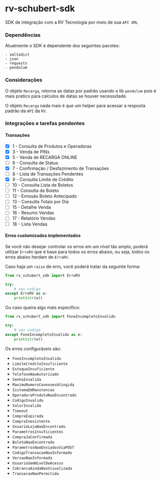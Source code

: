 # rv-schubert-sdk
SDK de integração com a RV Tecnologia por meio de sua `API XML`

### Dependências
Atualmente o SDK é dependente dos seguintes pacotes:

```
- xmltodict
- json
- requests
- pendulum
```


### Considerações
O objeto `Recarga`, retorna as datas por padrão usando a lib `pendulum` pois é mais pratico para calculos de datas se 
houver necessidade.

O objeto `Recarga` nada mais é que um helper para acessar a resposta padrão da `API` da `RV`.

### Integrações e tarefas pendentes
#### Transações
- [X] 1  - Consulta de Produtos e Operadoras
- [X] 3  - Venda de PINs
- [X] 5  - Venda de RECARGA ONLINE
- [ ] 6  - Consulta de Status
- [X] 7  - Confirmação / Desfazimento de Transações
- [ ] 8  - Lista de Transações Pendentes
- [X] 9  - Consulta Limite de Crédito
- [ ] 10 - Consulta Lista de Boletos
- [ ] 11 - Consulta de Boleto
- [ ] 12 - Emissão Boleto Antecipado
- [ ] 13 - Consulta Totais por Dia
- [ ] 15 - Detalhe Venda
- [ ] 16 - Resumo Vendas
- [ ] 17 - Relatório Vendas
- [ ] 18 - Lista Vendas

#### Erros customizados implementados

Se você não desejar controlar os erros em um nível tão amplo, poderá utilizar `ErroRV` que é base para todos 
os erros abaixo, ou seja, todos os erros abaixo herdam de `ErroRV`.

Caso haja um `raise` de erro, você poderá tratar da seguinte forma:
 
```python
from rv_schubert_sdk import ErroRV

try:
    # seu codigo
except ErroRV as e:
    print(str(e))
```
 
Ou caso queira algo mais específico:

```python
from rv_schubert_sdk import FoneIncompletoInvalido

try:
    # seu codigo
except FoneIncompletoInvalido as e:
    print(str(e))
```

Os erros configuráveis são:

* `FoneIncompletoInvalido`
* `LimiteCreditoInsuficiente`
* `EstoqueInsuficiente`
* `TelefoneNaoAutorizado`
* `SenhaInvalida`
* `MaximoNumeroConexoesAtingida`
* `SistemaEmManutencao`
* `OperadoraProdutoNaoEncontrado`
* `CodigoInvalido`
* `ValorInvalido`
* `Timeout`
* `CompraExpirada`
* `CompraInexistente`
* `UsuarioLojaNaoEncontrado`
* `ParametrosInsuficientes`
* `CompraJaConfirmada`
* `BoletoNaoEncontrado`
* `ParametrosNaoEnviadosViaPOST`
* `CodigoTransacaoNaoInformado`
* `VersaoNaoInformada`
* `UsuarioSemNivelDeAcesso`
* `CobrancaAindaNaoVisualizada`
* `TransacaoNaoPermitida`